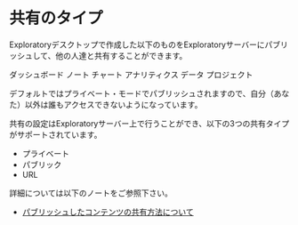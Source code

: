 # 共有のタイプ

Exploratoryデスクトップで作成した以下のものをExploratoryサーバーにパブリッシュして、他の人達と共有することができます。

ダッシュボード
ノート
チャート
アナリティクス
データ
プロジェクト

デフォルトではプライベート・モードでパブリッシュされますので、自分（あなた）以外は誰もアクセスできないようになっています。

共有の設定はExploratoryサーバー上で行うことができ、以下の3つの共有タイプがサポートされています。

* プライベート
* パブリック
* URL

詳細については以下のノートをご参照下さい。

* [パブリッシュしたコンテンツの共有方法について](https://exploratory.io/note/exploratory/SrX0DBF5Ad)
